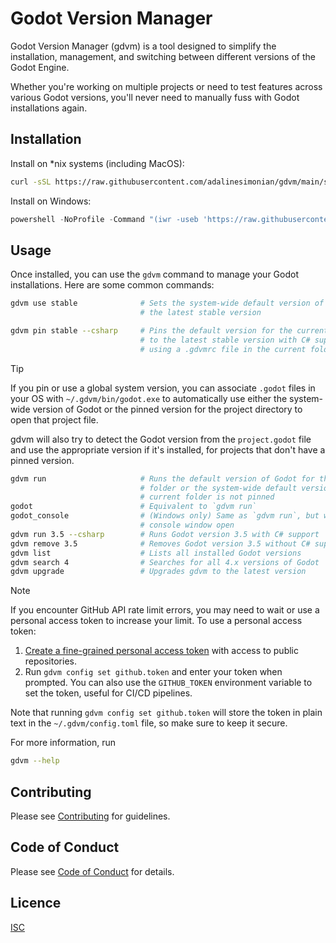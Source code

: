 # Godot Version Manager

Godot Version Manager (gdvm) is a tool designed to simplify the installation, management, and switching between different versions of the Godot Engine.

Whether you're working on multiple projects or need to test features across various Godot versions, you'll never need to manually fuss with Godot installations again.

## Installation

Install on \*nix systems (including MacOS):

```bash
curl -sSL https://raw.githubusercontent.com/adalinesimonian/gdvm/main/scripts/install.sh | bash
```

Install on Windows:

```powershell
powershell -NoProfile -Command "(iwr -useb 'https://raw.githubusercontent.com/adalinesimonian/gdvm/main/scripts/install.ps1').Content | iex"
```

## Usage

Once installed, you can use the `gdvm` command to manage your Godot installations. Here are some common commands:

```bash
gdvm use stable              # Sets the system-wide default version of Godot to
                             # the latest stable version

gdvm pin stable --csharp     # Pins the default version for the current folder
                             # to the latest stable version with C# support,
                             # using a .gdvmrc file in the current folder
```

> [!TIP]
> If you pin or use a global system version, you can associate `.godot` files in your OS with `~/.gdvm/bin/godot.exe` to automatically use either the system-wide version of Godot or the pinned version for the project directory to open that project file.
>
> gdvm will also try to detect the Godot version from the `project.godot` file and use the appropriate version if it's installed, for projects that don't have a pinned version.

```bash
gdvm run                     # Runs the default version of Godot for the current
                             # folder or the system-wide default version if the
                             # current folder is not pinned
godot                        # Equivalent to `gdvm run`
godot_console                # (Windows only) Same as `gdvm run`, but with the
                             # console window open
gdvm run 3.5 --csharp        # Runs Godot version 3.5 with C# support
gdvm remove 3.5              # Removes Godot version 3.5 without C# support
gdvm list                    # Lists all installed Godot versions
gdvm search 4                # Searches for all 4.x versions of Godot
gdvm upgrade                 # Upgrades gdvm to the latest version
```

> [!NOTE]
> If you encounter GitHub API rate limit errors, you may need to wait or use a personal access token to increase your limit. To use a personal access token:
>
> 1. [Create a fine-grained personal access token](https://github.com/settings/personal-access-tokens) with access to public repositories.
> 2. Run `gdvm config set github.token` and enter your token when prompted. You can also use the `GITHUB_TOKEN` environment variable to set the token, useful for CI/CD pipelines.
>
> Note that running `gdvm config set github.token` will store the token in plain text in the `~/.gdvm/config.toml` file, so make sure to keep it secure.

For more information, run

```bash
gdvm --help
```

## Contributing

Please see [Contributing](CONTRIBUTING.md) for guidelines.

## Code of Conduct

Please see [Code of Conduct](CODE_OF_CONDUCT.md) for details.

## Licence

[ISC](LICENCE)
